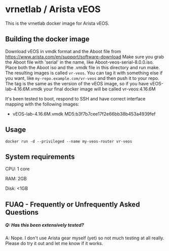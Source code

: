 vrnetlab / Arista vEOS
======================
This is the vrnetlab docker image for Arista vEOS.


Building the docker image
-------------------------
Download vEOS in vmdk format and the Aboot file from 
https://www.arista.com/en/support/software-download
Make sure you grab the Aboot file with 'serial' in the name, like
Aboot-veos-serial-8.0.0.iso. Place both the Aboot iso and the .vmdk file in
this directory and run make. The resulting images is called `vr-veos`. You can
tag it with something else if you want, like `my-repo.example.com/vr-veos` and
then push it to your repo. The tag is the same as the version of the vEOS
image, so if you have vEOS-lab-4.16.6M.vmdk your final docker image will be
called vr-veos:4.16.6M

It's been tested to boot, respond to SSH and have correct interface mapping
with the following images:

 * vEOS-lab-4.16.6M.vmdk  MD5:b3f7b7cee17f2e66bb38b453a4939fef

Usage
-----
```
docker run -d --privileged --name my-veos-router vr-veos
```

System requirements
-------------------
CPU: 1 core

RAM: 2GB

Disk: <1GB


FUAQ - Frequently or Unfrequently Asked Questions
-------------------------------------------------
##### Q: Has this been extensively tested?
A: Nope. I don't use Arista gear myself (yet) so not much testing at all
really.  Please do try it out and let me know if it works.
